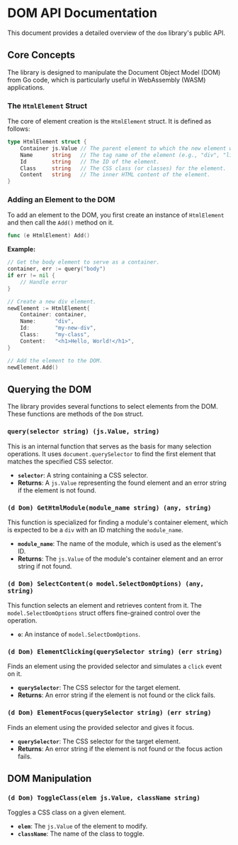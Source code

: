 # DOM API Documentation

This document provides a detailed overview of the `dom` library's public API.

## Core Concepts

The library is designed to manipulate the Document Object Model (DOM) from Go code, which is particularly useful in WebAssembly (WASM) applications.

### The `HtmlElement` Struct

The core of element creation is the `HtmlElement` struct. It is defined as follows:

```go
type HtmlElement struct {
    Container js.Value // The parent element to which the new element will be appended.
    Name      string   // The tag name of the element (e.g., "div", "li", "p").
    Id        string   // The ID of the element.
    Class     string   // The CSS class (or classes) for the element.
    Content   string   // The inner HTML content of the element.
}
```

### Adding an Element to the DOM

To add an element to the DOM, you first create an instance of `HtmlElement` and then call the `Add()` method on it.

```go
func (e HtmlElement) Add()
```

**Example:**

```go
// Get the body element to serve as a container.
container, err := query("body")
if err != nil {
    // Handle error
}

// Create a new div element.
newElement := HtmlElement{
    Container: container,
    Name:      "div",
    Id:        "my-new-div",
    Class:     "my-class",
    Content:   "<h1>Hello, World!</h1>",
}

// Add the element to the DOM.
newElement.Add()
```

## Querying the DOM

The library provides several functions to select elements from the DOM. These functions are methods of the `Dom` struct.

### `query(selector string) (js.Value, string)`

This is an internal function that serves as the basis for many selection operations. It uses `document.querySelector` to find the first element that matches the specified CSS selector.

- **`selector`**: A string containing a CSS selector.
- **Returns**: A `js.Value` representing the found element and an error string if the element is not found.

### `(d Dom) GetHtmlModule(module_name string) (any, string)`

This function is specialized for finding a module's container element, which is expected to be a `div` with an ID matching the `module_name`.

- **`module_name`**: The name of the module, which is used as the element's ID.
- **Returns**: The `js.Value` of the module's container element and an error string if not found.

### `(d Dom) SelectContent(o model.SelectDomOptions) (any, string)`

This function selects an element and retrieves content from it. The `model.SelectDomOptions` struct offers fine-grained control over the operation.

- **`o`**: An instance of `model.SelectDomOptions`.

### `(d Dom) ElementClicking(querySelector string) (err string)`

Finds an element using the provided selector and simulates a `click` event on it.

- **`querySelector`**: The CSS selector for the target element.
- **Returns**: An error string if the element is not found or the click fails.

### `(d Dom) ElementFocus(querySelector string) (err string)`

Finds an element using the provided selector and gives it focus.

- **`querySelector`**: The CSS selector for the target element.
- **Returns**: An error string if the element is not found or the focus action fails.

## DOM Manipulation

### `(d Dom) ToggleClass(elem js.Value, className string)`

Toggles a CSS class on a given element.

- **`elem`**: The `js.Value` of the element to modify.
- **`className`**: The name of the class to toggle.
